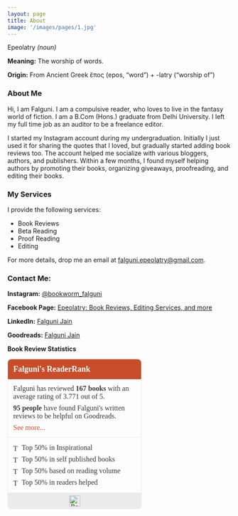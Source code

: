 ```yaml
---
layout: page
title: About
image: '/images/pages/1.jpg'
---
```


Epeolatry *(noun)* 

**Meaning:** The worship of words.

**Origin:** From Ancient Greek ἔπος (epos, “word”) + -latry (“worship of”)

### About Me
Hi, I am Falguni. I am a compulsive reader, who loves to live in the fantasy world of fiction. I am a B.Com (Hons.) graduate from Delhi University. I left my full time job as an auditor to be a freelance editor. 

I started my Instagram account during my undergraduation. Initially I just used it for sharing the quotes that I loved, but gradually started adding book reviews too. The account helped me socialize with various bloggers, authors, and publishers. Within a few months, I found myself helping authors by promoting their books, organizing giveaways, proofreading, and editing their books. 

### My Services
I provide the following services:
- Book Reviews
- Beta Reading
- Proof Reading
- Editing

For more details, drop me an email at falguni.epeolatry@gmail.com. 

### Contact Me:
**Instagram:** <a href="https://instagram.com/bookworm_falguni">@bookworm_falguni</a>

**Facebook Page:** <a href="https://www.facebook.com/epeolatry.in/">Epeolatry: Book Reviews, Editing Services, and more</a>

**LinkedIn:** <a href="https://www.linkedin.com/in/falguni-jain-40a4bb155">Falguni Jain</a>


**Goodreads:** <a href="https://www.goodreads.com/user/show/58171261-falguni-jain">Falguni Jain</a>

**Book Review Statistics**
<div class="bsrr_widget" style="font-family:Georgia;padding:0;width:100%;max-width:300px"><div style="width:100%;border-radius:8px;border:1px solid #EBEBEB"><a href="https://booksirens.com/reviewer/8NDT3J1?utm_campaign=reviewer_widget" style="border:none;text-decoration:none" target="_blank"><div style="padding:12px;text-align:left;font-size:18px;border-top-right-radius:8px;border-top-left-radius:8px;font-weight:600;background-color:#c74d2b;color:#FFFFFF">Falguni's ReaderRank</div><div style="width:100%;color:#363636;text-align:left;background-color:"><div style="padding:12px;font-size:16px;border-bottom:1px solid #EBEBEB;border-color:#EBEBEB"><div style="margin-bottom:8px">Falguni has reviewed <b>167 books</b> with an average rating of 3.771 out of 5.</div><div style="margin-bottom:8px"><b>95 people</b> have found Falguni&#x27;s written reviews to be helpful on Goodreads.</div><div style="color:#c74d2b">See more...</div></div><div style="padding:6px 12px;font-size:16px;border-bottom:1px solid #EBEBEB;border-color:#EBEBEB"><div style="margin:8px 0;text-align:left;width:100%"><div style="display:flex;align-items:center"><img src="https://d1vbo0kv48thhl.cloudfront.net/images/star.svg" alt="Top 50% in Inspirational" style="height:14px;width:14px;margin-right:5px"/><span>Top 50% in Inspirational</span></div></div><div style="margin:8px 0;text-align:left;width:100%"><div style="display:flex;align-items:center"><img src="https://d1vbo0kv48thhl.cloudfront.net/images/star.svg" alt="Top 50% in self published books" style="height:14px;width:14px;margin-right:5px"/><span>Top 50% in self published books</span></div></div><div style="margin:8px 0;text-align:left;width:100%"><div style="display:flex;align-items:center"><img src="https://d1vbo0kv48thhl.cloudfront.net/images/star.svg" alt="Top 50% based on reading volume" style="height:14px;width:14px;margin-right:5px"/><span>Top 50% based on reading volume</span></div></div><div style="margin:8px 0;text-align:left;width:100%"><div style="display:flex;align-items:center"><img src="https://d1vbo0kv48thhl.cloudfront.net/images/star.svg" alt="Top 50% in readers helped" style="height:14px;width:14px;margin-right:5px"/><span>Top 50% in readers helped</span></div></div></div></div><div style="text-align:center;width:100%;padding-top:5px;padding-bottom:5px;border-bottom-right-radius:8px;border-bottom-left-radius:8px;background-color:#EBEBEB"><img src="https://d1vbo0kv48thhl.cloudfront.net/images/logo.png" alt="BookSirens Logo" style="height:25px;width:25px"/></div></a></div></div>
 
